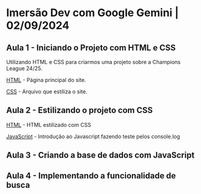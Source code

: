 # Imersão Dev com Google Gemini | 02/09/2024

## Aula 1 - Iniciando o Projeto com HTML e CSS

Utilizando HTML e CSS para criarmos uma projeto sobre a Champions League 24/25.

[HTML](https://github.com/carpinellx/alura-imersao-dev_gemini/commit/64828f118c44a21a8bf651f403efe451005ac126#diff-0eb547304658805aad788d320f10bf1f292797b5e6d745a3bf617584da017051) - Página principal do site.

[CSS](https://github.com/carpinellx/alura-imersao-dev_gemini/commit/64828f118c44a21a8bf651f403efe451005ac126#diff-b78be019f1dc6d57753ea900c3805b114cd53ab7c0db836cc081836df1b99b7a) - Arquivo que estiliza o site.

## Aula 2 - Estilizando o projeto com CSS

[HTML](https://github.com/carpinellx/alura-imersao-dev_gemini/commit/b052cb9574a18602d7a5ffebe34a32cf7d271728) - HTML estilizado com CSS

[JavaScript](https://github.com/carpinellx/alura-imersao-dev_gemini/commit/73abdee75dc271259138ac23083ebce9337a0b96) - Introdução ao Javascript fazendo teste pelos console.log

## Aula 3 - Criando a base de dados com JavaScript



## Aula 4 - Implementando a funcionalidade de busca
